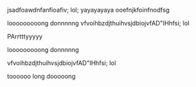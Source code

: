 jsadfoawdnfanfioafiv;
lol;
yayayayaya
ooefnjkfoinfnodfsg

looooooooong donnnnng
vfvoihbzdjthuihvsjdbiojvfAD"IHhfsi;
lol



PArrtttyyyyy

looooooooong donnnnng

vfvoihbzdjthuihvsjdbiojvfAD"IHhfsi;
lol


toooooo long dooooong
